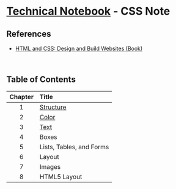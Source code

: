 # [Technical Notebook](../README.md) - CSS Note
## References
- [HTML and CSS: Design and Build Websites (Book)](https://www.wiley.com/en-gb/HTML+and+CSS%3A+Design+and+Build+Websites-p-9781118008188)

<br />

## Table of Contents
| Chapter | Title |
| :-: | :- |
| 1 | [Structure](notes/Chapter_1.md) |
| 2 | [Color](notes/Chapter_2.md) |
| 3 | [Text](notes/Chapter_3.md) |
| 4 | Boxes |
| 5 | Lists, Tables, and Forms |
| 6 | Layout |
| 7 | Images |
| 8 | HTML5 Layout |

<br />
